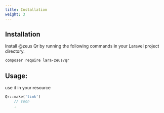 ```yaml
---
title: Installation
weight: 3
---
```


## Installation

Install @zeus Qr by running the following commands in your Laravel project directory.

```bash
composer require lara-zeus/qr
```

## Usage:

use it in your resource

```php
Qr::make('link')
    // soon
    ,
```
